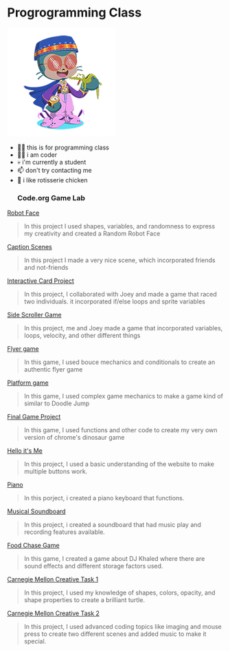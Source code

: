 # Progrogramming Class
![Octocat](https://github.com/shenoya25/programming/blob/955291cb711b01418d44066b1191dd1770db0443/resizecat.png)
- 🖖🏻 this is for programming class
- 🕵️‍♂️ i am coder
- 💀 i'm currently a student
- 📫 don't try contacting me
- 🍗 i like rotisserie chicken
  ### Code.org Game Lab
[Robot Face](https://github.com/shenoya25/robot.git)
> In this project I used shapes, variables, and randomness to express my creativity and created a Random Robot Face

[Caption Scenes](https://studio.code.org/projects/gamelab/tuBf_RbpUXFZpPUQNY653U9YvZx2e89RHuztub0ppp8)
> In this project I made a very nice scene, which incorporated friends and not-friends

[Interactive Card Project](https://studio.code.org/projects/gamelab/foR4o3apuPeETqyQcnijzHm8nW_omVsHS9i8SCDP6Ls)
> In this project, I collaborated with Joey and made a game that raced two individuals. it incorporated if/else loops and sprite variables

[Side Scroller Game](https://studio.code.org/projects/gamelab/VM5iybjq1HJj1HIAT04NfiJMgPlcL5njvNTf9WoE7_E)
> In this project, me and Joey made a game that incorporated variables, loops, velocity, and other different things

[Flyer game](https://studio.code.org/projects/gamelab/uIDB9X_Rkd6miHdJA0QeGWgQPWQNJaWIJmySya9JngY)
> In this game, I used bouce mechanics and conditionals to create an authentic flyer game

[Platform game](https://studio.code.org/projects/gamelab/4r0qEtezVsEDiVVwKPXdMmDwnXJJmiXQRs4ujoK7cxA)
> In this game, I used complex game mechanics to make a game kind of similar to Doodle Jump

[Final Game Project](https://studio.code.org/projects/gamelab/VyJ1_1h84n7vXCy5quLo-rbwMgsH7TDjYBd5nm3SCOU)
> In this game, I used functions and other code to create my very own version of chrome's dinosaur game

[Hello it's Me](https://gallery.appinventor.mit.edu/?galleryid=0c8e7e2f-5fb9-4e63-a1ea-42b7e270f18d)
> In this project, I used a basic understanding of the website to make multiple buttons work.

[Piano](https://gallery.appinventor.mit.edu/?galleryid=8a9e5837-f531-4549-80be-8a436a74bec7)
> In this porject, i created a piano keyboard that functions.

[Musical Soundboard](https://gallery.appinventor.mit.edu/?galleryid=c5890382-b636-45b2-93e8-391ab2914ead)
> In this project, i created a soundboard that had music play and recording features available.

[Food Chase Game](https://gallery.appinventor.mit.edu/?galleryid=ad5fba31-3510-4095-a934-254519aae0cb)
> In this game, I created a game about DJ Khaled where there are sound effects and different storage factors used.

[Carnegie Mellon Creative Task 1](https://academy.cs.cmu.edu/sharing/orangeRedOctopus5445/embed)
> In this project, I used my knowledge of shapes, colors, opacity, and shape properties to create a brilliant turtle.

[Carnegie Mellon Creative Task 2](https://academy.cs.cmu.edu/sharing/blanchedAlmondFrog7618)
> In this project, I used advanced coding topics like imaging and mouse press to create two different scenes and added music to make it special.
